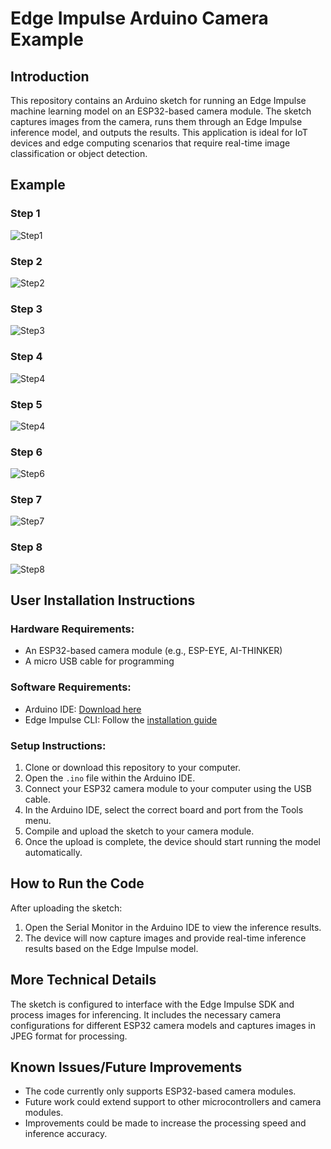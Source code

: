 # Edge Impulse Arduino Camera Example

## Introduction

This repository contains an Arduino sketch for running an Edge Impulse machine learning model on an ESP32-based camera module. The sketch captures images from the camera, runs them through an Edge Impulse inference model, and outputs the results. This application is ideal for IoT devices and edge computing scenarios that require real-time image classification or object detection.

## Example
### Step 1
![Step1](Picture/Step1.png)
### Step 2
![Step2](Picture/Step2.png)
### Step 3
![Step3](Picture/Step3.png)
### Step 4
![Step4](Picture/Step4.png)
### Step 5
![Step4](Picture/Step5.png)
### Step 6
![Step6](Picture/Step6.png)
### Step 7
![Step7](Picture/Step7.png)
### Step 8
![Step8](Picture/Step8.png)


## User Installation Instructions

### Hardware Requirements:

- An ESP32-based camera module (e.g., ESP-EYE, AI-THINKER)
- A micro USB cable for programming

### Software Requirements:

- Arduino IDE: [Download here](https://www.arduino.cc/en/software)
- Edge Impulse CLI: Follow the [installation guide](https://docs.edgeimpulse.com/docs/cli-installation)

### Setup Instructions:

1. Clone or download this repository to your computer.
2. Open the `.ino` file within the Arduino IDE.
3. Connect your ESP32 camera module to your computer using the USB cable.
4. In the Arduino IDE, select the correct board and port from the Tools menu.
5. Compile and upload the sketch to your camera module.
6. Once the upload is complete, the device should start running the model automatically.

## How to Run the Code

After uploading the sketch:

1. Open the Serial Monitor in the Arduino IDE to view the inference results.
2. The device will now capture images and provide real-time inference results based on the Edge Impulse model.

## More Technical Details

The sketch is configured to interface with the Edge Impulse SDK and process images for inferencing. It includes the necessary camera configurations for different ESP32 camera models and captures images in JPEG format for processing.

## Known Issues/Future Improvements

- The code currently only supports ESP32-based camera modules.
- Future work could extend support to other microcontrollers and camera modules.
- Improvements could be made to increase the processing speed and inference accuracy.


